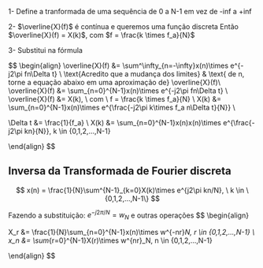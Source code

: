 


1- Define a tranformada de uma sequência de 0 a N-1 em vez de -inf a +inf

2- $\overline{X}(f)$ é contínua e queremos uma função discreta
Então $\overline{X}(f) = X(k)$, com $f = \frac{k \times f_a}{N}$  

3- Substitui na fórmula

$$
\begin{align}
\overline{X}(f) &= \sum^\infty_{n=-\infty}x(n)\times e^{-j2\pi fn\Delta t} \\
\text{Acredito que a mudança dos limites} & \text{ de n, torne a equação abaixo em uma aproximação de} \overline{X}(f)\\
\overline{X}(f) &= \sum_{n=0}^{N-1}x(n)\times e^{-j2\pi fn\Delta t} \\
\overline{X}(f) &= X(k), \ com \ f = \frac{k \times f_a}{N}  \\
X(k) &= \sum_{n=0}^{N-1}x(n)\times e^{\frac{-j2\pi k\times f_a n\Delta t}{N}} \\


\Delta t &= \frac{1}{f_a} \\
X(k) &= \sum_{n=0}^{N-1}x(n)x(n)\times e^{\frac{-j2\pi kn}{N}}, k \in \{0,1,2,...,N-1\} 

\end{align}
$$

## Inversa da Transformada de Fourier discreta

$$
x(n) = \frac{1}{N}\sum^{N-1}_{k=0}X(k)\times e^{j2\pi kn/N}, \ k \in \{0,1,2,...,N-1\} 
$$

Fazendo a substituição: $e^{-j2\pi/N} = w_N$ e outras operações
$$
\begin{align}

X_r &= \frac{1}{N}\sum_{n=0}^{N-1}x(n)\times w^{-nr}_N, r \in \{0,1,2,...,N-1\} \\
x_n &= \sum_{r=0}^{N-1}X(r)\times w^{nr}_N, n \in \{0,1,2,...,N-1\} 

\end{align}
$$
